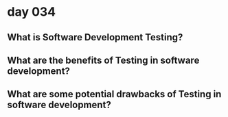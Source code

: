 # day 034

## What is Software Development Testing?

## What are the benefits of Testing in software development?

## What are some potential drawbacks of Testing in software development?
